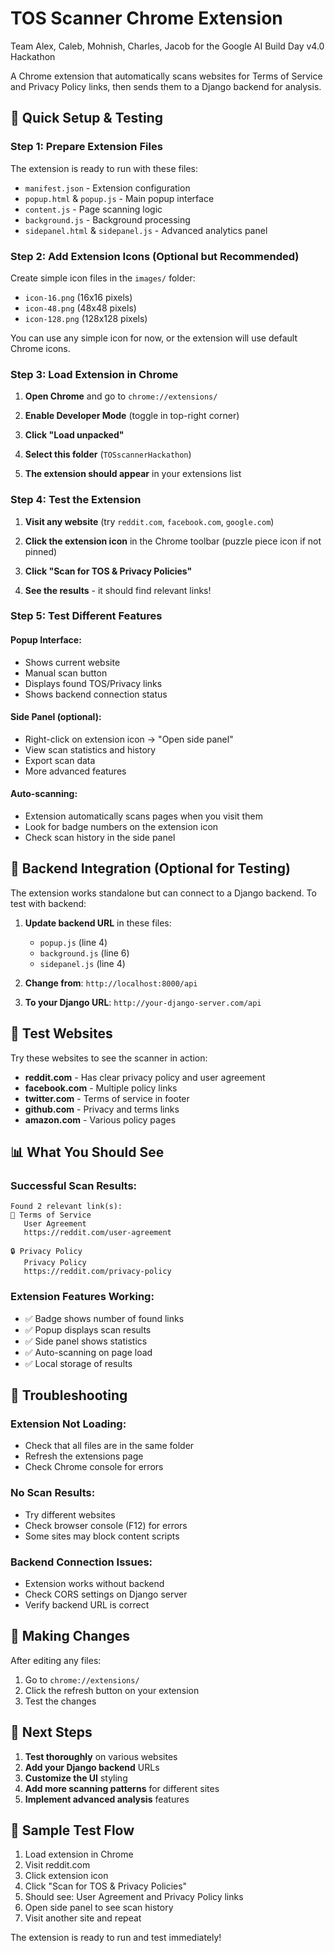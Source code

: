 # TOS Scanner Chrome Extension
Team Alex, Caleb, Mohnish, Charles, Jacob for the Google AI Build Day v4.0 Hackathon

A Chrome extension that automatically scans websites for Terms of Service and Privacy Policy links, then sends them to a Django backend for analysis.

## 🚀 Quick Setup & Testing

### Step 1: Prepare Extension Files

The extension is ready to run with these files:
- `manifest.json` - Extension configuration
- `popup.html` & `popup.js` - Main popup interface
- `content.js` - Page scanning logic
- `background.js` - Background processing
- `sidepanel.html` & `sidepanel.js` - Advanced analytics panel

### Step 2: Add Extension Icons (Optional but Recommended)

Create simple icon files in the `images/` folder:
- `icon-16.png` (16x16 pixels)
- `icon-48.png` (48x48 pixels) 
- `icon-128.png` (128x128 pixels)

You can use any simple icon for now, or the extension will use default Chrome icons.

### Step 3: Load Extension in Chrome

1. **Open Chrome** and go to `chrome://extensions/`

2. **Enable Developer Mode** (toggle in top-right corner)

3. **Click "Load unpacked"**

4. **Select this folder** (`TOSscannerHackathon`)

5. **The extension should appear** in your extensions list

### Step 4: Test the Extension

1. **Visit any website** (try `reddit.com`, `facebook.com`, `google.com`)

2. **Click the extension icon** in the Chrome toolbar (puzzle piece icon if not pinned)

3. **Click "Scan for TOS & Privacy Policies"**

4. **See the results** - it should find relevant links!

### Step 5: Test Different Features

#### Popup Interface:
- Shows current website
- Manual scan button
- Displays found TOS/Privacy links
- Shows backend connection status

#### Side Panel (optional):
- Right-click on extension icon → "Open side panel"
- View scan statistics and history
- Export scan data
- More advanced features

#### Auto-scanning:
- Extension automatically scans pages when you visit them
- Look for badge numbers on the extension icon
- Check scan history in the side panel

## 🔧 Backend Integration (Optional for Testing)

The extension works standalone but can connect to a Django backend. To test with backend:

1. **Update backend URL** in these files:
   - `popup.js` (line 4)
   - `background.js` (line 6)
   - `sidepanel.js` (line 4)

2. **Change from**: `http://localhost:8000/api`
3. **To your Django URL**: `http://your-django-server.com/api`

## 🧪 Test Websites

Try these websites to see the scanner in action:

- **reddit.com** - Has clear privacy policy and user agreement
- **facebook.com** - Multiple policy links
- **twitter.com** - Terms of service in footer
- **github.com** - Privacy and terms links
- **amazon.com** - Various policy pages

## 📊 What You Should See

### Successful Scan Results:
```
Found 2 relevant link(s):
📄 Terms of Service
   User Agreement
   https://reddit.com/user-agreement

🔒 Privacy Policy  
   Privacy Policy
   https://reddit.com/privacy-policy
```

### Extension Features Working:
- ✅ Badge shows number of found links
- ✅ Popup displays scan results
- ✅ Side panel shows statistics
- ✅ Auto-scanning on page load
- ✅ Local storage of results

## 🐛 Troubleshooting

### Extension Not Loading:
- Check that all files are in the same folder
- Refresh the extensions page
- Check Chrome console for errors

### No Scan Results:
- Try different websites
- Check browser console (F12) for errors
- Some sites may block content scripts

### Backend Connection Issues:
- Extension works without backend
- Check CORS settings on Django server
- Verify backend URL is correct

## 🔄 Making Changes

After editing any files:
1. Go to `chrome://extensions/`
2. Click the refresh button on your extension
3. Test the changes

## 📝 Next Steps

1. **Test thoroughly** on various websites
2. **Add your Django backend** URLs
3. **Customize the UI** styling
4. **Add more scanning patterns** for different sites
5. **Implement advanced analysis** features

## 🎯 Sample Test Flow

1. Load extension in Chrome
2. Visit reddit.com
3. Click extension icon
4. Click "Scan for TOS & Privacy Policies"
5. Should see: User Agreement and Privacy Policy links
6. Open side panel to see scan history
7. Visit another site and repeat

The extension is ready to run and test immediately!

